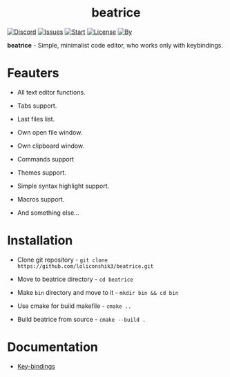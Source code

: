 <h1 align="center">beatrice</h1> 

[![Discord](https://img.shields.io/discord/682240305235624014?color=blue&label=Discord&logo=discord)](https://discord.gg/naGkzRN)
[![Issues](https://img.shields.io/github/issues/loliconshik3/beatrice)](https://github.com/loliconshik3/beatrice/issues)
[![Start](https://img.shields.io/github/stars/loliconshik3/beatrice)](https://github.com/loliconshik3/beatrice/stargazers)
[![License](https://img.shields.io/github/license/loliconshik3/beatrice)](https://github.com/loliconshik3/beatrice/blob/main/LICENSE)
[![By](https://img.shields.io/badge/by-loliconshik3-informational)](https://github.com/loliconshik3)

**beatrice** - Simple, minimalist code editor, who works only with keybindings. 

# Feauters 

* All text editor functions. 

* Tabs support. 

* Last files list. 

* Own open file window. 

* Own clipboard window. 

* Commands support 

* Themes support. 

* Simple syntax highlight support. 

* Macros support.

* And something else...

# Installation

* Clone git repository - `git clone https://github.com/loliconshik3/beatrice.git`

* Move to beatrice directory - `cd beatrice`

* Make `bin` directory and move to it - `mkdir bin && cd bin`

* Use cmake for build makefile - `cmake ..`

* Build beatrice from source - `cmake --build .`

# Documentation

* [Key-bindings](./docs/KEYBINDS.md)
